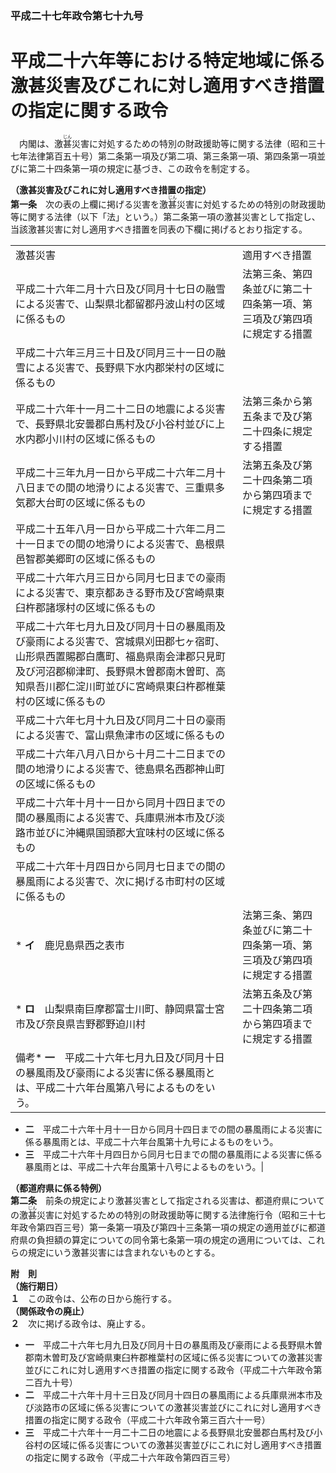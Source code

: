 ### 平成二十七年政令第七十九号  
# 平成二十六年等における特定地域に係る激甚災害及びこれに対し適用すべき措置の指定に関する政令  
　内閣は、激<ruby>甚<rt>じん</rt></ruby>災害に対処するための特別の財政援助等に関する法律（昭和三十七年法律第百五十号）第二条第一項及び第二項、第三条第一項、第四条第一項並びに第二十四条第一項の規定に基づき、この政令を制定する。  
  
**（激甚災害及びこれに対し適用すべき措置の指定）**  
**第一条**　次の表の上欄に掲げる災害を激<ruby>甚<rt>じん</rt></ruby>災害に対処するための特別の財政援助等に関する法律（以下「法」という。）第二条第一項の激甚災害として指定し、当該激甚災害に対し適用すべき措置を同表の下欄に掲げるとおり指定する。  

|||  
| --- | --- |  
|激甚災害|適用すべき措置|  
|平成二十六年二月十六日及び同月十七日の融雪による災害で、山梨県北都留郡丹波山村の区域に係るもの|法第三条、第四条並びに第二十四条第一項、第三項及び第四項に規定する措置|  
|平成二十六年三月三十日及び同月三十一日の融雪による災害で、長野県下水内郡栄村の区域に係るもの||  
|平成二十六年十一月二十二日の地震による災害で、長野県北安曇郡白馬村及び小谷村並びに上水内郡小川村の区域に係るもの|法第三条から第五条まで及び第二十四条に規定する措置|  
|平成二十三年九月一日から平成二十六年二月十八日までの間の地滑りによる災害で、三重県多気郡大台町の区域に係るもの|法第五条及び第二十四条第二項から第四項までに規定する措置|  
|平成二十五年八月一日から平成二十六年二月二十一日までの間の地滑りによる災害で、島根県邑智郡美郷町の区域に係るもの||  
|平成二十六年六月三日から同月七日までの豪雨による災害で、東京都あきる野市及び宮崎県東臼杵郡諸塚村の区域に係るもの||  
|平成二十六年七月九日及び同月十日の暴風雨及び豪雨による災害で、宮城県刈田郡七ヶ宿町、山形県西置賜郡白鷹町、福島県南会津郡只見町及び河沼郡柳津町、長野県木曽郡南木曽町、高知県吾川郡仁淀川町並びに宮崎県東臼杵郡椎葉村の区域に係るもの||  
|平成二十六年七月十九日及び同月二十日の豪雨による災害で、富山県魚津市の区域に係るもの||  
|平成二十六年八月八日から十月二十二日までの間の地滑りによる災害で、徳島県名西郡神山町の区域に係るもの||  
|平成二十六年十月十一日から同月十四日までの間の暴風雨による災害で、兵庫県洲本市及び淡路市並びに沖縄県国頭郡大宜味村の区域に係るもの||  
|平成二十六年十月四日から同月七日までの間の暴風雨による災害で、次に掲げる市町村の区域に係るもの||  
|* **イ**　鹿児島県西之表市|法第三条、第四条並びに第二十四条第一項、第三項及び第四項に規定する措置|  
|* **ロ**　山梨県南巨摩郡富士川町、静岡県富士宮市及び奈良県吉野郡野迫川村|法第五条及び第二十四条第二項から第四項までに規定する措置|  
|備考* **一**　平成二十六年七月九日及び同月十日の暴風雨及び豪雨による災害に係る暴風雨とは、平成二十六年台風第八号によるものをいう。  
* **二**　平成二十六年十月十一日から同月十四日までの間の暴風雨による災害に係る暴風雨とは、平成二十六年台風第十九号によるものをいう。  
* **三**　平成二十六年十月四日から同月七日までの間の暴風雨による災害に係る暴風雨とは、平成二十六年台風第十八号によるものをいう。|  
  
  
**（都道府県に係る特例）**  
**第二条**　前条の規定により激甚災害として指定される災害は、都道府県についての激<ruby>甚<rt>じん</rt></ruby>災害に対処するための特別の財政援助等に関する法律施行令（昭和三十七年政令第四百三号）第一条第一項及び第四十三条第一項の規定の適用並びに都道府県の負担額の算定についての同令第七条第一項の規定の適用については、これらの規定にいう激甚災害には含まれないものとする。  
  
**附　則**  
**（施行期日）**  
**１**　この政令は、公布の日から施行する。  
**（関係政令の廃止）**  
**２**　次に掲げる政令は、廃止する。  
* **一**　平成二十六年七月九日及び同月十日の暴風雨及び豪雨による長野県木曽郡南木曽町及び宮崎県東臼杵郡椎葉村の区域に係る災害についての激甚災害並びにこれに対し適用すべき措置の指定に関する政令（平成二十六年政令第二百九十号）  
* **二**　平成二十六年十月十三日及び同月十四日の暴風雨による兵庫県洲本市及び淡路市の区域に係る災害についての激甚災害並びにこれに対し適用すべき措置の指定に関する政令（平成二十六年政令第三百六十一号）  
* **三**　平成二十六年十一月二十二日の地震による長野県北安曇郡白馬村及び小谷村の区域に係る災害についての激甚災害並びにこれに対し適用すべき措置の指定に関する政令（平成二十六年政令第四百三号）  
  
